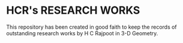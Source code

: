 # HCR's RESEARCH WORKS
This repository has been created in good faith to keep the records of outstanding research works by H C Rajpoot in 3-D Geometry. 

